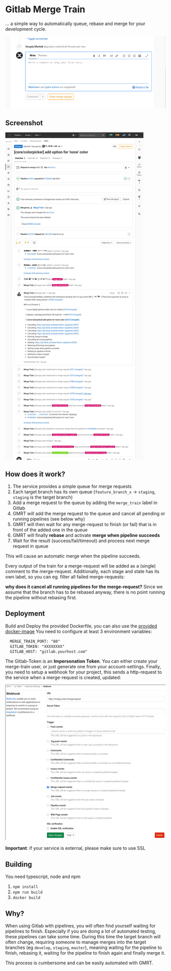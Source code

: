 # Gitlab Merge Train

... a simple way to automatically queue, rebase and merge for your development cycle.


![Gitlab Merge Train Anim](img/anim.gif)


## Screenshot
![Gitlab Merge Train Example](img/scr2.jpg)


## How does it work?

1. The service provides a simple queue for merge requests
2. Each target branch has its own queue (`feature_branch_x` -> `staging`, `staging` is the target branch)
3. Add a merge request to the queue by adding the `merge_train` label in Gitlab
4. GMRT will add the merge request to the queue and cancel all pending or running pipelines (see below why)
5. GMRT will then wait for any merge-request to finish (or fail) that is in front of the added one in the queue
6. GMRT will finally **rebase** and activate **merge when pipeline succeeds**
7. Wait for the result (success/fail/timeout) and process next merge request in queue 

This will cause an automatic merge when the pipeline succeeds.

Every output of the train for a merge-request will be added as a (single) comment to the merge-request.
Additionally, each stage and state has its own label, so you can eg. filter all failed merge-requests:

**why does it cancel all running pipelines for the merge-request?**
Since we assume that the branch has to be rebased anyway, there is no point running the pipeline without rebasing first.


## Deployment
Build and Deploy the provided Dockerfile, you can also use the [provided docker-image](https://hub.docker.com/r/latidohealthtech/gitlab-merge-train) You need to configure at least 3 environment variables:
```
  MERGE_TRAIN_PORT: "80"
  GITLAB_TOKEN: "XXXXXXXX"
  GITLAB_HOST: "gitlab.yourhost.com"
```

The Gitlab-Token is an **Impersonation Token**. You can either create your merge-train user, or just generate one from your account-settings.
Finally, you need to setup a webhook for your project, this sends a http-request to the service when a merge-request is created, updated:

![Gitlab Merge Train Webhook](img/scr1.jpg)

**Important**: if your service is external, please make sure to use SSL

## Building
You need typescript, node and npm

1. `npm install`
2. `npm run build`
3. `docker build`

## Why?
When using Gitlab with pipelines, you will often find yourself waiting for pipelines to finish. Especially if you are doing a lot of automated testing, these pipelines can take some time.
During this time the target branch will often change, requiring someone to manage merges into the target branches (eg `develop`, `staging`, `master`), meaning waiting for the pipeline to finish, rebasing it, waiting for the pipeline to finish again and finally merge it.

This process is cumbersome and can be easily automated with GMRT.

